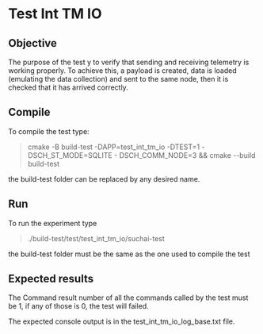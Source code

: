 # Test Int TM IO

## Objective

The purpose of the test y to verify that sending and receiving telemetry is working properly.
To achieve this, a payload is created, data is loaded (emulating the data collection) and sent
to the same node, then it is checked that it has arrived correctly.

## Compile

To compile the test type:
> cmake -B build-test -DAPP=test_int_tm_io -DTEST=1 -DSCH_ST_MODE=SQLITE - DSCH_COMM_NODE=3 && cmake --build build-test

the build-test folder can be replaced by any desired name.

## Run

To run the experiment type

> ./build-test/test/test_int_tm_io/suchai-test

the build-test folder must be the same as the one used to compile the test

## Expected results

The Command result number of all the commands called by the test must be 1, if any of those is 0,
the test will failed.

The expected console output is in the test_int_tm_io_log_base.txt file.